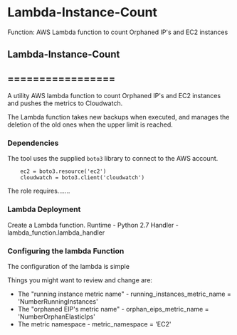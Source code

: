 # Lambda-Instance-Count
Function: AWS Lambda function to count Orphaned IP's and EC2 instances


## Lambda-Instance-Count
## =================

A utility AWS lambda function to count Orphaned IP's and EC2 instances and pushes the metrics to Cloudwatch.

The Lambda function takes new backups when executed, and manages the deletion of the old ones when the upper limit is reached.

### Dependencies

The tool uses the supplied `boto3` library to connect to the AWS account.
```
    ec2 = boto3.resource('ec2')
    cloudwatch = boto3.client('cloudwatch')
```
The role requires.......

### Lambda Deployment

Create a Lambda function.
Runtime - Python 2.7
Handler - lambda_function.lambda_handler

### Configuring the lambda Function

The configuration of the lambda is simple

Things you might want to review and change are:

* The "running instance metric name" - running_instances_metric_name = 'NumberRunningInstances'
* The "orphaned EIP's metric name" - orphan_eips_metric_name = 'NumberOrphanElasticIps'
* The metric namespace - metric_namespace = 'EC2'
